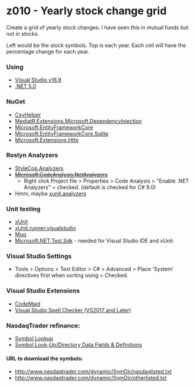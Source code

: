 # z010 - Yearly stock change grid 

Create a grid of yearly stock changes.  I have seen this in mutual funds but not in stocks.

Left would be the stock symbols.  Top is each year.  Each cell will have the percentage change for each year.

### Using

- [Visual Studio v16.9](https://visualstudio.microsoft.com/vs/preview)
- [.NET 5.0](https://dotnet.microsoft.com/download/dotnet/5.0)

### NuGet

- [CsvHelper](https://www.nuget.org/packages/CsvHelper)
- [MediatR.Extensions.Microsoft.DependencyInjection](https://www.nuget.org/packages/MediatR.Extensions.Microsoft.DependencyInjection)
- [Microsoft.EntityFrameworkCore](https://www.nuget.org/packages/Microsoft.EntityFrameworkCore)
- [Microsoft.EntityFrameworkCore.Sqlite](https://www.nuget.org/packages/Microsoft.EntityFrameworkCore.Sqlite)
- [Microsoft.Extensions.Http](https://www.nuget.org/packages/Microsoft.Extensions.Http)

### Roslyn Analyzers

- [StyleCop.Analyzers](https://www.nuget.org/packages/StyleCop.Analyzers)
- <s>[Microsoft.CodeAnalysis.NetAnalyzers](https://www.nuget.org/packages/Microsoft.CodeAnalysis.NetAnalyzers)</s>
  - Right click Project file > Properties > Code Analysis > "Enable .NET Analyzers" = checked.  (default is checked for C# 9.0)
- Hmm, maybe [xunit.analyzers](https://www.nuget.org/packages/xunit.analyzers)

### Unit testing

- [xUnit](https://www.nuget.org/packages/xunit)
- [xUnit.runner.visualstudio](https://www.nuget.org/packages/xunit.runner.visualstudio)
- [Moq](https://www.nuget.org/packages/Moq)
- [Microsoft.NET.Test.Sdk](Microsoft.NET.Test.Sdk) - needed for Visual Studio IDE and xUnit

### Visual Studio Settings

- Tools > Options > Text Editor > C# > Advanced > Place 'System' directives first when sorting using = Checked.

### Visual Studio Extensions

- [CodeMaid](https://marketplace.visualstudio.com/items?itemName=SteveCadwallader.CodeMaid)
- [Visual Studio Spell Checker (VS2017 and Later)](https://marketplace.visualstudio.com/items?itemName=EWoodruff.VisualStudioSpellCheckerVS2017andLater)

### NasdaqTrader refinance:
- [Symbol Lookup](http://www.nasdaqtrader.com/Trader.aspx?id=symbollookup)
- [Symbol Look-Up/Directory Data Fields & Definitions](http://www.nasdaqtrader.com/trader.aspx?id=symboldirdefs)

#### URL to download the symbols:
- http://www.nasdaqtrader.com/dynamic/SymDir/nasdaqlisted.txt
- http://www.nasdaqtrader.com/dynamic/SymDir/otherlisted.txt
